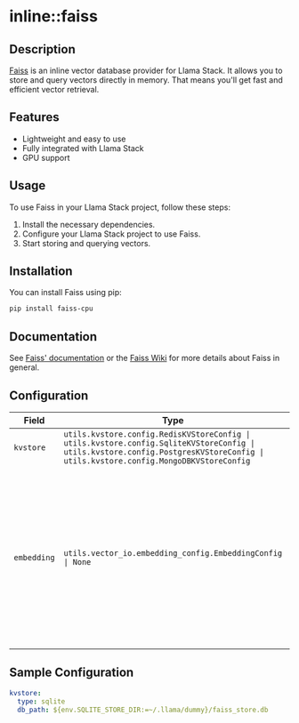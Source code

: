 # inline::faiss

## Description


[Faiss](https://github.com/facebookresearch/faiss) is an inline vector database provider for Llama Stack. It
allows you to store and query vectors directly in memory.
That means you'll get fast and efficient vector retrieval.

## Features

- Lightweight and easy to use
- Fully integrated with Llama Stack
- GPU support

## Usage

To use Faiss in your Llama Stack project, follow these steps:

1. Install the necessary dependencies.
2. Configure your Llama Stack project to use Faiss.
3. Start storing and querying vectors.

## Installation

You can install Faiss using pip:

```bash
pip install faiss-cpu
```
## Documentation
See [Faiss' documentation](https://faiss.ai/) or the [Faiss Wiki](https://github.com/facebookresearch/faiss/wiki) for
more details about Faiss in general.


## Configuration

| Field | Type | Required | Default | Description |
|-------|------|----------|---------|-------------|
| `kvstore` | `utils.kvstore.config.RedisKVStoreConfig \| utils.kvstore.config.SqliteKVStoreConfig \| utils.kvstore.config.PostgresKVStoreConfig \| utils.kvstore.config.MongoDBKVStoreConfig` | No | sqlite |  |
| `embedding` | `utils.vector_io.embedding_config.EmbeddingConfig \| None` | No |  | Default embedding configuration for this provider. When specified, vector databases created with this provider will use these embedding settings as defaults. |

## Sample Configuration

```yaml
kvstore:
  type: sqlite
  db_path: ${env.SQLITE_STORE_DIR:=~/.llama/dummy}/faiss_store.db

```

